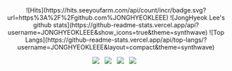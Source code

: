 <div align=center>
	![Hits](https://hits.seeyoufarm.com/api/count/incr/badge.svg?url=https%3A%2F%2Fgithub.com%JONGHYEOKLEEE)
	![JongHyeok Lee's github stats](https://github-readme-stats.vercel.app/api?username=JONGHYEOKLEEE&show_icons=true&theme=synthwave)
	![Top Langs](https://github-readme-stats.vercel.app/api/top-langs/?username=JONGHYEOKLEEE&layout=compact&theme=synthwave)
</div>
<p align="center">
<img src="https://img.shields.io/badge/.NET-512BD4?style=flat-square&logo=.NET&logoColor=white"/></a> &nbsp
<img src="https://img.shields.io/badge/c%23-%23239120.svg?style=flat-square&logo=c-sharp&logoColor=white"/></a> &nbsp
<img src="https://img.shields.io/badge/MySQL-4479A1?style=flat-square&logo=MySQL&logoColor=white"/></a> &nbsp
<img src="https://img.shields.io/badge/Microsoft SQL Server-CC2927?style=flat-square&logo=Microsoft SQL Server&logoColor=white"/></a> &nbsp 
</p>
